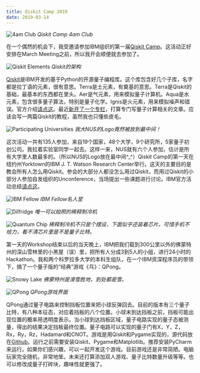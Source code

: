 ```yaml
---
title: Qiskit Camp 2019
date: 2019-03-14
---
```


![4am Club](4am_club.jpg)
*Qiskit Camp 4am Club*

在一个偶然的机会下，我受邀请参加IBM组织的第一届[Qiskit Camp](https://medium.com/qiskit/recap-of-qiskit-camp-2019-4d95f07dd179)。这活动正好安排在March Meeting之前，所以我开会顺便就去参加了。

![Qiskit Elements](qiskit_elements.jpg)
*Qiskit的架构*

[Qiskit](https://qiskit.org/)是IBM开发的基于Python的开源量子编程库。这个库包含好几个子库，名字都是拉丁语的元素，很有意思。Terra是土元素，有奠基的意思。Terra是Qiskit的基础，最基本的东西都在里头。Aer是气元素，用来模拟量子计算机。Aqua是水元素，包含很多量子算法，特别是量子化学。Ignis是火元素，用来模拟噪声和错误。官方介绍[请点这](https://medium.com/qiskit/qiskit-and-its-fundamental-elements-bcd7ead80492)。最近[新开了一个专栏](https://zhuanlan.zhihu.com/quriosity)，打算专门写量子计算相关的文章。应该会写一两篇Qiskit的教程，虽然我也只懂些皮毛。

![Participating Universities](universities.jpg)
*我大NUS的Logo竟然被放到最中间！*

这次活动一共有135人参加，来自19个国家，48个大学，9个研究所，5家量子初创公司。我拉着实验室同学一起去。这样一来，NUS就有六个人参加，估计是所有大学里人数最多的。（所以NUS的Logo放在最中间^_^）Qiskit Camp的第一天在纽约州Yorktown的IBM J. T. Watson Research Center举行。这天的主要目的是教会所有人怎么用Qiskit。参会的大部分人都没怎么用过Qiskit，而用过Qiskit的小部分人参加自发组织的Unconference，当场提出一些课题进行讨论。IBM官方活动总结[请点这](https://medium.com/qiskit/recap-of-qiskit-camp-2019-4d95f07dd179)。

![IBM Fellow](ibm_fellow.jpg)
*IBM Fellow名人堂*

![Dilfridge](fridge.jpg)
*唯一可以拍照的稀释制冷机*

![Quantum Chip](chip.jpg)
*稀释制冷机不只是个摆设，下面似乎还装着芯片。可惜手机不给力，看不清芯片里是不是量子比特。*

第一天的Workshop结束以后的当天晚上，IBM把我们载到300公里以外的佛蒙特州的深山雪林里的小黑屋（误）里，把所有人分成3到5人的小组，进行24小时的Hackathon。我和两个科罗拉多大学的本科生组队，在一个IBM资深程序员的带领下，搞了一个量子版的“经典”游戏《乓》：QPong。

![Snowy Lake](snow.jpg)
*佛蒙特州是滑雪胜地，到处都是雪。*

![QPong](qpong.jpg)
*QPong游戏界面*

QPong通过量子电路来控制挡板位置来把小球反弹回去。目前的版本有三个量子比特，有八种本征态，对应着挡板的八个位置。小球未到达挡板之前，挡板可能出现位置的概率用透明度表示。当小球到达挡板区域，量子电路实现的量子态被测量，得出的结果决定挡板最终位置。量子电路可以实现的量子门有X，Y，Z，Rx，Ry，Rz，Hadamard和CNOT。游戏是用Qiskit和Pygame实现的，源代码放在[Github](https://github.com/HuangJunye/QPong)。运行之前需要安装Qiskit、Pygame和Matplotlib。推荐安装PyCharm来运行。如果你们感兴趣，可以一起开发这个游戏。目前游戏还是非常简陋。电脑玩家完全随机，非常地笨。未来还打算添加双人游戏、量子比特数量升级等等。也可以修改成量子打砖块，趣味性就更强了。

